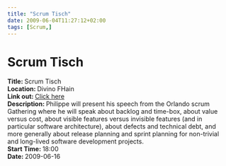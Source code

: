 ```yaml
---
title: "Scrum Tisch"
date: 2009-06-04T11:27:12+02:00
tags: [Scrum,]
---
```


# Scrum Tisch


<strong>Title: </strong>Scrum Tisch<br /><strong>Location: </strong>Divino FHain<br /><strong>Link out: </strong><a 
href="http://www.agile42.com/cms/blog/2009/04/30/scrumtisch-juni-what-colour-your-backlog/" target="_blanck">Click 
here</a><br /><strong>Description: </strong>Philippe will present his speech from the Orlando scrum Gathering where he 
will speak about backlog and time-box, about value versus cost, about visible features versus invisible features (and 
in particular software architecture), about defects and technical debt, and more generally about release planning and 
sprint planning for non-trivial and long-lived software development projects.<br /><strong>Start Time: 
</strong>18:00<br /><strong>Date: </strong>2009-06-16<br />
